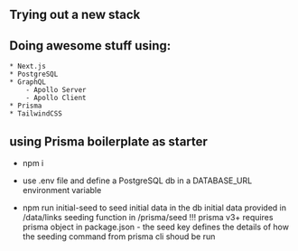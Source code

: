 ## Trying out a new stack

## Doing awesome stuff using:
    * Next.js
    * PostgreSQL
    * GraphQL
        - Apollo Server
        - Apollo Client
    * Prisma
    * TailwindCSS

## using Prisma boilerplate as starter

- npm i
- use .env file and define a PostgreSQL db in a DATABASE_URL environment variable

- npm run initial-seed to seed initial data in the db
    initial data provided in /data/links
    seeding function in /prisma/seed
    !!! prisma v3+ requires prisma object in package.json
        - the seed key defines the details of how the seeding command from prisma cli shoud be run
